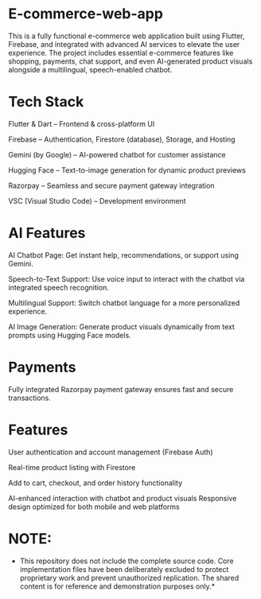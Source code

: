# E-commerce-web-app

This is a fully functional e-commerce web application built using Flutter, Firebase, and integrated with advanced AI services to elevate the user experience. The project includes essential e-commerce features like shopping, payments, chat support, and even AI-generated product visuals alongside a multilingual, speech-enabled chatbot.

# Tech Stack
Flutter & Dart – Frontend & cross-platform UI

Firebase – Authentication, Firestore (database), Storage, and Hosting

Gemini (by Google) – AI-powered chatbot for customer assistance

Hugging Face – Text-to-image generation for dynamic product previews

Razorpay – Seamless and secure payment gateway integration

VSC (Visual Studio Code) – Development environment

# AI Features
AI Chatbot Page: Get instant help, recommendations, or support using Gemini.

Speech-to-Text Support: Use voice input to interact with the chatbot via integrated speech recognition.

Multilingual Support: Switch chatbot language for a more personalized experience.

AI Image Generation: Generate product visuals dynamically from text prompts using Hugging Face models.


# Payments
Fully integrated Razorpay payment gateway ensures fast and secure transactions.

# Features
User authentication and account management (Firebase Auth)

Real-time product listing with Firestore

Add to cart, checkout, and order history functionality

AI-enhanced interaction with chatbot and product visuals
Responsive design optimized for both mobile and web platforms



# NOTE:
* This repository does not include the complete source code. Core implementation files have been deliberately excluded to protect proprietary work and prevent unauthorized replication. The shared content is for reference and demonstration purposes only.*



